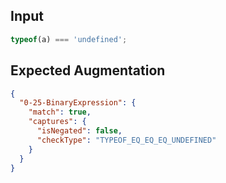 
## Input
```javascript input
typeof(a) === 'undefined';
```

## Expected Augmentation
```json expected augmentations
{
  "0-25-BinaryExpression": {
    "match": true,
    "captures": {
      "isNegated": false,
      "checkType": "TYPEOF_EQ_EQ_EQ_UNDEFINED"
    }
  }
}
```